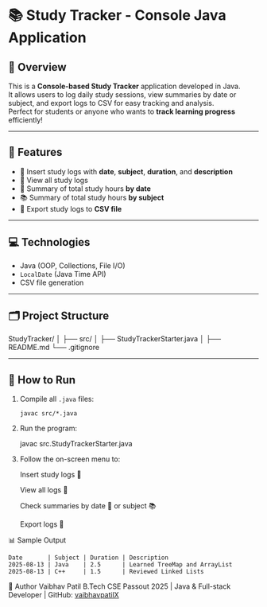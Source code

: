 # 📚 Study Tracker - Console Java Application

## 🌟 Overview
This is a **Console-based Study Tracker** application developed in Java.  
It allows users to log daily study sessions, view summaries by date or subject, and export logs to CSV for easy tracking and analysis.  
Perfect for students or anyone who wants to **track learning progress** efficiently!

---

## 🚀 Features
- 📝 Insert study logs with **date**, **subject**, **duration**, and **description**  
- 📄 View all study logs  
- 📅 Summary of total study hours **by date**  
- 📚 Summary of total study hours **by subject**  
- 💾 Export study logs to **CSV file**

---

## 💻 Technologies
- Java (OOP, Collections, File I/O)  
- `LocalDate` (Java Time API)  
- CSV file generation

---
## 🗂 Project Structure
StudyTracker/
│
├── src/
│ ├── StudyTrackerStarter.java
│
├── README.md
└── .gitignore


---

## 🏃 How to Run
1. Compile all `.java` files:
   ```
   javac src/*.java
	```
2.	Run the program:

	javac src.StudyTrackerStarter.java
	
3.	Follow the on-screen menu to:

	Insert study logs 📝

	View all logs 📄

	Check summaries by date 📅 or subject 📚

	Export logs 💾
	
📊 Sample Output

	Date       | Subject | Duration | Description
	2025-08-13 | Java    | 2.5      | Learned TreeMap and ArrayList
	2025-08-13 | C++     | 1.5      | Reviewed Linked Lists
	
🌟 Author
Vaibhav Patil
B.Tech CSE Passout 2025 | Java & Full-stack Developer | GitHub: [vaibhavpatilX](https://github.com/vaibhavpatilX)
